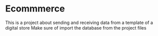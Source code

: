 # Ecommmerce
This is a project about sending and receiving data from a template of a digital store
Make sure of import the database from the project files